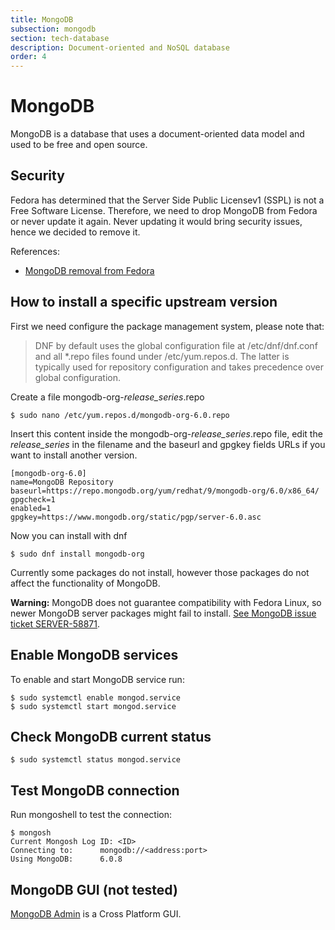 ```yaml
---
title: MongoDB
subsection: mongodb
section: tech-database
description: Document-oriented and NoSQL database
order: 4
---
```


# MongoDB 

MongoDB is a database that uses a document-oriented data model and used to be free and open source.

## Security

Fedora has determined that the Server Side Public Licensev1 (SSPL) is not a Free Software License. Therefore, we need to drop MongoDB from Fedora or never update it again. Never updating it would bring security issues, hence we decided to remove it.

References:
* [MongoDB removal from Fedora](https://fedoraproject.org/wiki/Changes/MongoDB_Removal)

## How to install a specific upstream version

First we need configure the package management system, please note that:

> DNF by default uses the global configuration file at /etc/dnf/dnf.conf and all \*.repo files found under /etc/yum.repos.d. The
latter is typically used for repository configuration and takes precedence over global configuration.

Create a file mongodb-org-*release_series*.repo

```console
$ sudo nano /etc/yum.repos.d/mongodb-org-6.0.repo
```

Insert this content inside the mongodb-org-*release_series*.repo file, edit the *release_series* in the filename and the baseurl and gpgkey fields URLs if you want to install another version.

```
[mongodb-org-6.0]
name=MongoDB Repository
baseurl=https://repo.mongodb.org/yum/redhat/9/mongodb-org/6.0/x86_64/
gpgcheck=1
enabled=1
gpgkey=https://www.mongodb.org/static/pgp/server-6.0.asc
```

Now you can install with dnf

```console
$ sudo dnf install mongodb-org
```

Currently some packages do not install, however those packages do not affect the functionality of MongoDB.

**Warning:** MongoDB does not guarantee compatibility with Fedora Linux, so newer MongoDB server packages might fail to install. [See MongoDB issue ticket SERVER-58871](https://jira.mongodb.org/browse/SERVER-58870).

## Enable MongoDB services

To enable and start MongoDB service run:

```console
$ sudo systemctl enable mongod.service
$ sudo systemctl start mongod.service
```

## Check MongoDB current status

```console
$ sudo systemctl status mongod.service
```

## Test MongoDB connection

Run mongoshell to test the connection:

```console
$ mongosh
Current Mongosh Log ID:	<ID>
Connecting to:		mongodb://<address:port>
Using MongoDB:		6.0.8
```

## MongoDB GUI (not tested)

[MongoDB Admin](https://github.com/hatamiarash7/MongoDB_Admin/wiki/1.-Getting-Start) is a Cross Platform GUI.
